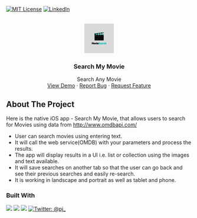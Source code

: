 <div id="top"></div>


<!-- PROJECT SHIELDS -->

[![MIT License][license-shield]][license-url]
[![LinkedIn][linkedin-shield]][linkedin-url]



<!-- PROJECT LOGO -->
<br />
<div align="center">
  <a href="https://github.com/rahulmns/SearchMyMovie">
    <img src="images/logo.png" alt="Logo" width="80" height="80">
  </a>

<h3 align="center">Search My Movie</h3>

  <p align="center">
    Search Any Movie
    <br />
    <a href="https://github.com/rahulmns/SearchMyMovie">View Demo</a>
    ·
    <a href="https://github.com/rahulmns/SearchMyMovie/issues">Report Bug</a>
    ·
    <a href="github.com/rahulmns/SearchMyMovie/issues">Request Feature</a>
  </p>
</div>

<!-- ABOUT THE PROJECT -->
## About The Project

Here is the native iOS app - Search My Movie, that allows users to search for Movies using data from http://www.omdbapi.com/

* User can search movies using entering text.
* It will call the web service(OMDB) with your parameters and process the results.
* The app will display results in a UI i.e. list or collection using the images and text available. 
* It will save searches on another tab so that the user can go back and see their previous searches and easily re-search.
* It is working in landscape and portrait as well as tablet and phone.



### Built With

<p align="left">
    <img src="https://img.shields.io/badge/iOS-14.0+-green.svg" />
    <img src="https://img.shields.io/badge/Swift-5.2-orange.svg" />
    <img src="https://img.shields.io/badge/SwiftUI-+-blue.svg" />
    <a href="https://twitter.com/rahuldox">
        <img src="https://img.shields.io/badge/Contact-@rahuldox-lightgrey.svg?style=flat" alt="Twitter: @pj_" />
    </a>
</p>


[license-shield]: https://img.shields.io/github/license/othneildrew/Best-README-Template.svg?style=for-the-badge
[license-url]: https://github.com/othneildrew/Best-README-Template/blob/master/LICENSE.txt
[linkedin-shield]: https://img.shields.io/badge/-LinkedIn-black.svg?style=for-the-badge&logo=linkedin&colorB=555
[linkedin-url]: https://linkedin.com/in/raaulc

